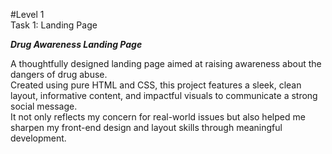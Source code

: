 #Level 1<br>Task 1: Landing Page

***Drug Awareness Landing Page***

A thoughtfully designed landing page aimed at raising awareness about the dangers of drug abuse.<br>
Created using pure HTML and CSS, this project features a sleek, clean layout, informative content, and impactful visuals to communicate a strong social message.<br>
It not only reflects my concern for real-world issues but also helped me sharpen my front-end design and layout skills through meaningful development.

